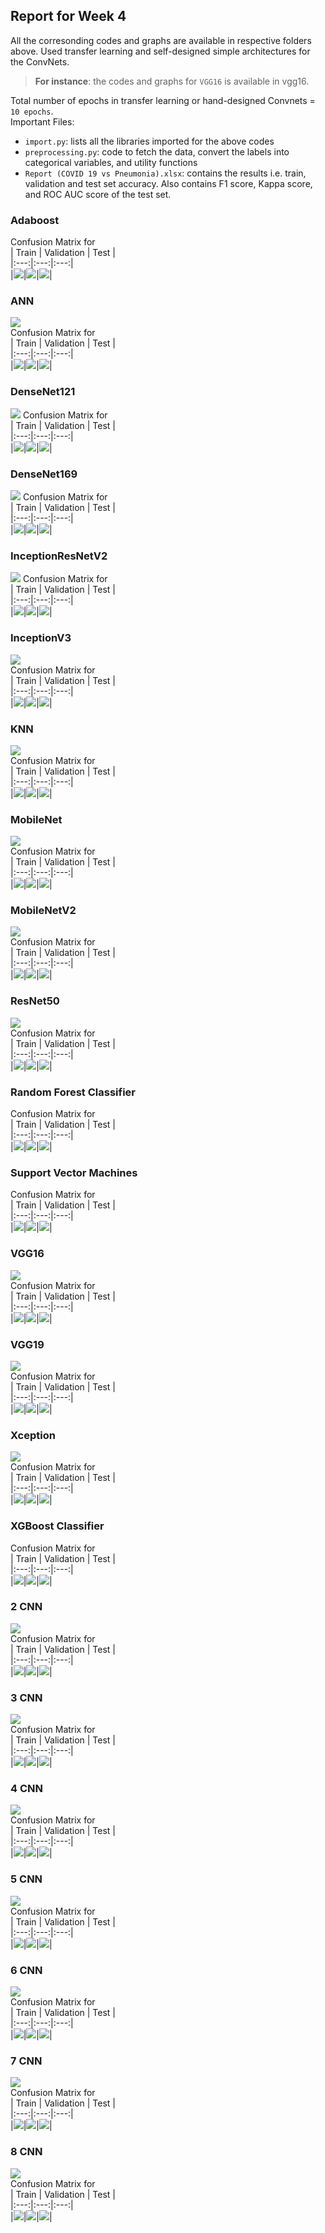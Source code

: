 ## Report for Week 4
All the corresonding codes and graphs are available in respective folders above. Used transfer learning and self-designed simple architectures for the ConvNets.  
> **For instance**: the codes and graphs for `VGG16` is available in vgg16.  

Total number of epochs in transfer learning or hand-designed Convnets = `10 epochs`.  
Important Files:  
  - `import.py`: lists all the libraries imported for the above codes  
  - `preprocessing.py`: code to fetch the data, convert the labels into categorical variables, and utility functions  
  - `Report (COVID 19 vs Pneumonia).xlsx`: contains the results i.e. train, validation and test set accuracy. 
  Also contains F1 score, Kappa score, and ROC AUC score of the test set.  
  
### Adaboost
 
Confusion Matrix for  
| Train | Validation | Test |  
|:---:|:---:|:---:|  
|![](/week-4/adaboost/adaboost-train.png)|![](/week-4/adaboost/adaboost-validation.png)|![](/week-4/adaboost/adaboost-test.png)|  

### ANN

![](/week-4/ann/ann-acc-loss.png)    
Confusion Matrix for  
| Train | Validation | Test |  
|:---:|:---:|:---:|  
|![](/week-4/ann/ann-train.png)|![](/week-4/ann/ann-validation.png)|![](/week-4/ann/ann-test.png)|  

### DenseNet121
![](/week-4/densenet121/densenet121-acc-loss.png) 
Confusion Matrix for  
| Train | Validation | Test |  
|:---:|:---:|:---:|  
|![](/week-4/densenet121/densenet121-train.png)|![](/week-4/densenet121/densenet121-validation.png)|![](/week-4/densenet121/densenet121-test.png)|  

### DenseNet169
![](/week-4/densenet169/densenet169-acc-loss.png) 
Confusion Matrix for  
| Train | Validation | Test |  
|:---:|:---:|:---:|  
|![](/week-4/densenet169/densenet169-train.png)|![](/week-4/densenet169/densenet169-validation.png)|![](/week-4/densenet169/densenet169-test.png)|    

### InceptionResNetV2
![](/week-4/inceptionresnetv2/inceptionresnetv2-acc-loss.png) 
Confusion Matrix for  
| Train | Validation | Test |  
|:---:|:---:|:---:|  
|![](/week-4/inceptionresnetv2/inceptionresnetv2-train.png)|![](/week-4/inceptionresnetv2/inceptionresnetv2-validation.png)|![](/week-4/inceptionresnetv2/inceptionresnetv2-test.png)|    

### InceptionV3
![](/week-4/inceptionv3/inceptionv3-acc-loss.png)  
Confusion Matrix for  
| Train | Validation | Test |  
|:---:|:---:|:---:|  
|![](/week-4/inceptionv3/inceptionv3-train.png)|![](/week-4/inceptionv3/inceptionv3-validation.png)|![](/week-4/inceptionv3/inceptionv3-test.png)|  


### KNN
![](/week-4/knn/knn-acc-loss.png)  
Confusion Matrix for  
| Train | Validation | Test |  
|:---:|:---:|:---:|  
|![](/week-4/knn/knn-train.png)|![](/week-4/knn/knn-validation.png)|![](/week-4/knn/knn-test.png)|    


### MobileNet
![](/week-4/mobilenet/mobilenet-acc-loss.png)  
Confusion Matrix for  
| Train | Validation | Test |  
|:---:|:---:|:---:|  
|![](/week-4/mobilenet/mobilenet-train.png)|![](/week-4/mobilenet/mobilenet-validation.png)|![](/week-4/mobilenet/mobilenet-test.png)|    


### MobileNetV2
![](/week-4/mobilenetv2/mobilenetv2-acc-loss.png)  
Confusion Matrix for  
| Train | Validation | Test |  
|:---:|:---:|:---:|  
|![](/week-4/mobilenetv2/mobilenetv2-train.png)|![](/week-4/mobilenetv2/mobilenetv2-validation.png)|![](/week-4/mobilenetv2/mobilenetv2-test.png)|  


### ResNet50
![](/week-4/resnet50/resnet50-acc-loss.png)  
Confusion Matrix for  
| Train | Validation | Test |  
|:---:|:---:|:---:|  
|![](/week-4/resnet50/resnet50-train.png)|![](/week-4/resnet50/resnet50-validation.png)|![](/week-4/resnet50/resnet50-test.png)|  


### Random Forest Classifier 
Confusion Matrix for  
| Train | Validation | Test |  
|:---:|:---:|:---:|  
|![](/week-4/rf/rf-train.png)|![](/week-4/rf/rf-validation.png)|![](/week-4/rf/rf-test.png)|  


### Support Vector Machines
Confusion Matrix for  
| Train | Validation | Test |  
|:---:|:---:|:---:|  
|![](/week-4/svm/svm-train.png)|![](/week-4/svm/svm-validation.png)|![](/week-4/svm/svm-test.png)|  

### VGG16

![](/week-4/vgg16/vgg16-acc-loss.png)  
Confusion Matrix for  
| Train | Validation | Test |  
|:---:|:---:|:---:|  
|![](/week-4/vgg16/vgg16-train.png)|![](/week-4/vgg16/vgg16-validation.png)|![](/week-4/vgg16/vgg16-test.png)|  

### VGG19

![](/week-4/vgg19/vgg19-acc-los.png)  
Confusion Matrix for  
| Train | Validation | Test |  
|:---:|:---:|:---:|  
|![](/week-4/vgg19/vgg19-train.png)|![](/week-4/vgg19/vgg19-validation.png)|![](/week-4/vgg19/vgg19-test.png)|  

### Xception

![](/week-4/xception/xception-acc-loss.png)  
Confusion Matrix for  
| Train | Validation | Test |  
|:---:|:---:|:---:|  
|![](/week-4/xception/xception-train.png)|![](/week-4/xception/xception-validation.png)|![](/week-4/xception/xception-test.png)|  

### XGBoost Classifier
Confusion Matrix for  
| Train | Validation | Test |  
|:---:|:---:|:---:|  
|![](/week-4/xgb/xgb-train.png)|![](/week-4/xgb/xgb-validation.png)|![](/week-4/xgb/xgb-test.png)|  

### 2 CNN

![](/week-4/2cnn/2cnn-acc-loss.png)  
Confusion Matrix for  
| Train | Validation | Test |  
|:---:|:---:|:---:|  
|![](/week-4/2cnn/2cnn-train.png)|![](/week-4/2cnn/2cnn-validation.png)|![](/week-4/2cnn/2cnn-test.png)|  

### 3 CNN

![](/week-4/3cnn/3cnn-acc-loss.png)  
Confusion Matrix for  
| Train | Validation | Test |  
|:---:|:---:|:---:|  
|![](/week-4/3cnn/3cnn-train.png)|![](/week-4/3cnn/3cnn-validation.png)|![](/week-4/3cnn/3cnn-test.png)|  

### 4 CNN

![](/week-4/4cnn/4cnn-acc-loss.png)  
Confusion Matrix for  
| Train | Validation | Test |  
|:---:|:---:|:---:|  
|![](/week-4/4cnn/4cnn-train.png)|![](/week-4/4cnn/4cnn-validation.png)|![](/week-4/4cnn/4cnn-test.png)|  

### 5 CNN

![](/week-4/5cnn/5cnn-acc-loss.png)  
Confusion Matrix for  
| Train | Validation | Test |  
|:---:|:---:|:---:|  
|![](/week-4/5cnn/5cnn-train.png)|![](/week-4/5cnn/5cnn-validation.png)|![](/week-4/5cnn/5cnn-test.png)|  

### 6 CNN

![](/week-4/6cnn/6cnn-acc-loss.png)  
Confusion Matrix for  
| Train | Validation | Test |  
|:---:|:---:|:---:|  
|![](/week-4/6cnn/6cnn-train.png)|![](/week-4/6cnn/6cnn-validation.png)|![](/week-4/6cnn/6cnn-test.png)|  

### 7 CNN

![](/week-4/7cnn/7cnn-acc-loss.png)  
Confusion Matrix for  
| Train | Validation | Test |  
|:---:|:---:|:---:|  
|![](/week-4/7cnn/7cnn-train.png)|![](/week-4/7cnn/7cnn-validation.png)|![](/week-4/7cnn/7cnn-test.png)|  

### 8 CNN

![](/week-4/8cnn/8cnn-acc-loss.png)  
Confusion Matrix for  
| Train | Validation | Test |  
|:---:|:---:|:---:|  
|![](/week-4/8cnn/8cnn-train.png)|![](/week-4/8cnn/8cnn-validation.png)|![](/week-4/8cnn/8cnn-test.png)| 

